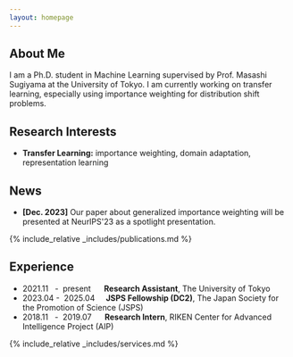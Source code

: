 ```yaml
---
layout: homepage
---
```


## About Me

I am a Ph.D. student in Machine Learning supervised by Prof. Masashi Sugiyama at the University of Tokyo. 
I am currently working on transfer learning, especially using importance weighting for distribution shift problems. 


## Research Interests

- **Transfer Learning:** importance weighting, domain adaptation, representation learning

## News

- **[Dec. 2023]** Our paper about generalized importance weighting will be presented at NeurIPS'23 as a spotlight presentation.

{% include_relative _includes/publications.md %}

## Experience
- 2021.11 &nbsp; - &nbsp;present   &nbsp; &nbsp; &nbsp;**Research Assistant**, The University of Tokyo
- 2023.04&nbsp;-&nbsp;&nbsp;2025.04   &nbsp; &nbsp; **JSPS Fellowship (DC2)**, The Japan Society for the Promotion of Science (JSPS)
- 2018.11 &nbsp; - &nbsp;2019.07   &nbsp; &nbsp; &nbsp;**Research Intern**, RIKEN Center for Advanced Intelligence Project (AIP)  

{% include_relative _includes/services.md %}
